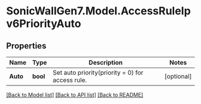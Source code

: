 # SonicWallGen7.Model.AccessRuleIpv6PriorityAuto

## Properties

Name | Type | Description | Notes
------------ | ------------- | ------------- | -------------
**Auto** | **bool** | Set auto priority(priority &#x3D; 0) for access rule. | [optional] 

[[Back to Model list]](../README.md#documentation-for-models) [[Back to API list]](../README.md#documentation-for-api-endpoints) [[Back to README]](../README.md)

